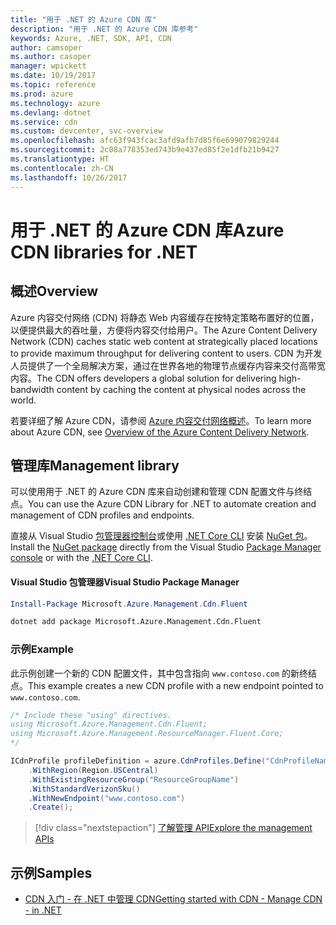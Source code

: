 ```yaml
---
title: "用于 .NET 的 Azure CDN 库"
description: "用于 .NET 的 Azure CDN 库参考"
keywords: Azure, .NET, SDK, API, CDN
author: camsoper
ms.author: casoper
manager: wpickett
ms.date: 10/19/2017
ms.topic: reference
ms.prod: azure
ms.technology: azure
ms.devlang: dotnet
ms.service: cdn
ms.custom: devcenter, svc-overview
ms.openlocfilehash: afc63f943fcac3afd9afb7d85f6e699079829244
ms.sourcegitcommit: 2c08a778353ed743b9e437ed85f2e1dfb21b9427
ms.translationtype: HT
ms.contentlocale: zh-CN
ms.lasthandoff: 10/26/2017
---
```

# <a name="azure-cdn-libraries-for-net"></a><span data-ttu-id="88f74-104">用于 .NET 的 Azure CDN 库</span><span class="sxs-lookup"><span data-stu-id="88f74-104">Azure CDN libraries for .NET</span></span>

## <a name="overview"></a><span data-ttu-id="88f74-105">概述</span><span class="sxs-lookup"><span data-stu-id="88f74-105">Overview</span></span>

<span data-ttu-id="88f74-106">Azure 内容交付网络 (CDN) 将静态 Web 内容缓存在按特定策略布置好的位置，以便提供最大的吞吐量，方便将内容交付给用户。</span><span class="sxs-lookup"><span data-stu-id="88f74-106">The Azure Content Delivery Network (CDN) caches static web content at strategically placed locations to provide maximum throughput for delivering content to users.</span></span> <span data-ttu-id="88f74-107">CDN 为开发人员提供了一个全局解决方案，通过在世界各地的物理节点缓存内容来交付高带宽内容。</span><span class="sxs-lookup"><span data-stu-id="88f74-107">The CDN offers developers a global solution for delivering high-bandwidth content by caching the content at physical nodes across the world.</span></span>

<span data-ttu-id="88f74-108">若要详细了解 Azure CDN，请参阅 [Azure 内容交付网络概述](https://docs.microsoft.com/azure/cdn/cdn-overview)。</span><span class="sxs-lookup"><span data-stu-id="88f74-108">To learn more about Azure CDN, see [Overview of the Azure Content Delivery Network](https://docs.microsoft.com/azure/cdn/cdn-overview).</span></span>


## <a name="management-library"></a><span data-ttu-id="88f74-109">管理库</span><span class="sxs-lookup"><span data-stu-id="88f74-109">Management library</span></span>

<span data-ttu-id="88f74-110">可以使用用于 .NET 的 Azure CDN 库来自动创建和管理 CDN 配置文件与终结点。</span><span class="sxs-lookup"><span data-stu-id="88f74-110">You can use the Azure CDN Library for .NET to automate creation and management of CDN profiles and endpoints.</span></span> 

<span data-ttu-id="88f74-111">直接从 Visual Studio [包管理器控制台][PackageManager]或使用 [.NET Core CLI][DotNetCLI] 安装 [NuGet 包](https://www.nuget.org/packages/Microsoft.Azure.Management.Cdn.Fluent)。</span><span class="sxs-lookup"><span data-stu-id="88f74-111">Install the [NuGet package](https://www.nuget.org/packages/Microsoft.Azure.Management.Cdn.Fluent) directly from the Visual Studio [Package Manager console][PackageManager] or with the [.NET Core CLI][DotNetCLI].</span></span>

#### <a name="visual-studio-package-manager"></a><span data-ttu-id="88f74-112">Visual Studio 包管理器</span><span class="sxs-lookup"><span data-stu-id="88f74-112">Visual Studio Package Manager</span></span>

```powershell
Install-Package Microsoft.Azure.Management.Cdn.Fluent
```

```bash
dotnet add package Microsoft.Azure.Management.Cdn.Fluent
```

### <a name="example"></a><span data-ttu-id="88f74-113">示例</span><span class="sxs-lookup"><span data-stu-id="88f74-113">Example</span></span>

<span data-ttu-id="88f74-114">此示例创建一个新的 CDN 配置文件，其中包含指向 `www.contoso.com` 的新终结点。</span><span class="sxs-lookup"><span data-stu-id="88f74-114">This example creates a new CDN profile with a new endpoint pointed to `www.contoso.com`.</span></span>

```csharp
/* Include these "using" directives.
using Microsoft.Azure.Management.Cdn.Fluent;
using Microsoft.Azure.Management.ResourceManager.Fluent.Core;
*/

ICdnProfile profileDefinition = azure.CdnProfiles.Define("CdnProfileName")
    .WithRegion(Region.USCentral)
    .WithExistingResourceGroup("ResourceGroupName")
    .WithStandardVerizonSku()
    .WithNewEndpoint("www.contoso.com")
    .Create();

```

> [!div class="nextstepaction"]
> [<span data-ttu-id="88f74-115">了解管理 API</span><span class="sxs-lookup"><span data-stu-id="88f74-115">Explore the management APIs</span></span>](/dotnet/api/overview/azure/cdn/management)


## <a name="samples"></a><span data-ttu-id="88f74-116">示例</span><span class="sxs-lookup"><span data-stu-id="88f74-116">Samples</span></span>

* [<span data-ttu-id="88f74-117">CDN 入门 - 在 .NET 中管理 CDN</span><span class="sxs-lookup"><span data-stu-id="88f74-117">Getting started with CDN - Manage CDN - in .NET</span></span>](https://github.com/Azure-Samples/cdn-dotnet-manage-cdn)

[PackageManager]: https://docs.microsoft.com/nuget/tools/package-manager-console
[DotNetCLI]: https://docs.microsoft.com/dotnet/core/tools/dotnet-add-package
